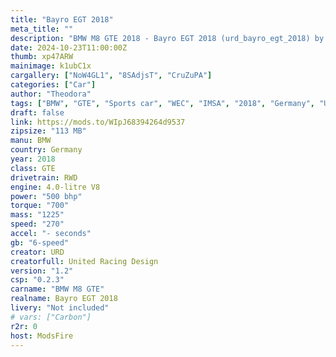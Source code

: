 ```yaml
---
title: "Bayro EGT 2018"
meta_title: ""
description: "BMW M8 GTE 2018 - Bayro EGT 2018 (urd_bayro_egt_2018) by URD"
date: 2024-10-23T11:00:00Z
thumb: xp47ARW
mainimage: k1ubC1x
cargallery: ["NoW4GL1", "8SAdjsT", "CruZuPA"]
categories: ["Car"]
author: "Theodora"
tags: ["BMW", "GTE", "Sports car", "WEC", "IMSA", "2018", "Germany", "URD"]
draft: false
link: https://mods.to/WIpJ68394264d9537
zipsize: "113 MB"
manu: BMW
country: Germany
year: 2018
class: GTE
drivetrain: RWD
engine: 4.0-litre V8
power: "500 bhp"
torque: "700"
mass: "1225"
speed: "270"
accel: "- seconds"
gb: "6-speed"
creator: URD
creatorfull: United Racing Design
version: "1.2"
csp: "0.2.3"
carname: "BMW M8 GTE"
realname: Bayro EGT 2018
livery: "Not included"
# vars: ["Carbon"]
r2r: 0
host: ModsFire
---
```

